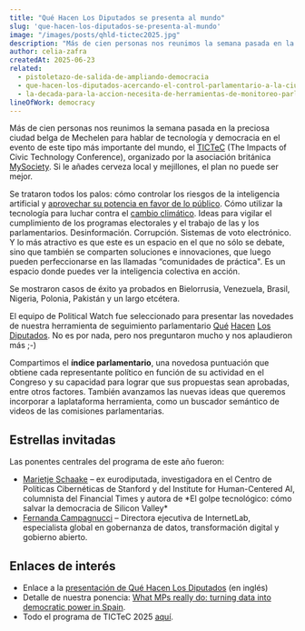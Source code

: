 ```yaml
---
title: "Qué Hacen Los Diputados se presenta al mundo"
slug: 'que-hacen-los-diputados-se-presenta-al-mundo'
image: "/images/posts/qhld-tictec2025.jpg"
description: "Más de cien personas nos reunimos la semana pasada en la preciosa ciudad belga de Mechelen para hablar de tecnología y democracia en el evento de este tipo más importante del mundo, el TICTeC (The Impacts of Civic Technology Conference), organizado por la asociación británica MySociety. Si le añades cerveza local y mejillones, el plan no puede ser mejor."
author: celia-zafra
createdAt: 2025-06-23
related:
  - pistoletazo-de-salida-de-ampliando-democracia
  - que-hacen-los-diputados-acercando-el-control-parlamentario-a-la-ciudadania
  - la-decada-para-la-accion-necesita-de-herramientas-de-monitoreo-parlamentario-novedades-en-parlamento-2030
lineOfWork: democracy
---
```


Más de cien personas nos reunimos la semana pasada en la preciosa ciudad belga de Mechelen para hablar de tecnología y democracia en el evento de este tipo más importante del mundo, el [TICTeC](https://tictec.mysociety.org/) (The Impacts of Civic Technology Conference), organizado por la asociación británica [MySociety](https://www.mysociety.org/). Si le añades cerveza local y mejillones, el plan no puede ser mejor.

Se trataron todos los palos: cómo controlar los riesgos de la inteligencia artificial y [aprovechar su potencia en favor de lo público](https://tictec.mysociety.org/event/breaking-ai-monopolies-building-public-ai-as-an-alternative-infrastructure/). Cómo utilizar la tecnología para luchar contra el [cambio climático](https://tictec.mysociety.org/event/solving-climate-data-deserts-on-the-municipal-level-climate-diaries/). Ideas para vigilar el cumplimiento de los programas electorales y el trabajo de las y los parlamentarios. Desinformación. Corrupción. Sistemas de voto electrónico. Y lo más atractivo es que este es un espacio en el que no sólo se debate, sino que también se comparten soluciones e innovaciones, que luego pueden perfeccionarse en las llamadas “comunidades de práctica". Es un espacio donde puedes ver la inteligencia colectiva en acción.

Se mostraron casos de éxito ya probados en Bielorrusia, Venezuela, Brasil, Nigeria, Polonia, Pakistán y un largo etcétera.

El equipo de Political Watch fue seleccionado para presentar las novedades de nuestra herramienta de seguimiento parlamentario [Qué](http://quehacenlosdiputados.es) [Hacen](http://quehacenlosdiputados.es) [Los](http://quehacenlosdiputados.es) [Diputados](http://quehacenlosdiputados.es). No es por nada, pero nos preguntaron mucho y nos aplaudieron más ;-)

Compartimos el **índice parlamentario**, una novedosa puntuación que obtiene cada representante político en función de su actividad en el Congreso y su capacidad para lograr que sus propuestas sean aprobadas, entre otros factores. También avanzamos las nuevas ideas que queremos incorporar a laplataforma herramienta, como un buscador semántico de videos de las comisiones parlamentarias.

## Estrellas invitadas

Las ponentes centrales del programa de este año fueron:

- [Marietje Schaake](https://www.mysociety.org/2025/01/30/tictec-2025-keynote-announcement-marietje-schaake/) – ex eurodiputada, investigadora en el Centro de Políticas Cibernéticas de Stanford y del Institute for Human-Centered AI, columnista del Financial Times y autora de \*El golpe tecnológico: cómo salvar la democracia de Silicon Valley\*   
- [Fernanda Campagnucci](https://www.mysociety.org/2025/02/10/tictec-2025-keynote-announcement-fernanda-campagnucci/) – Directora ejecutiva de InternetLab, especialista global en gobernanza de datos, transformación digital y gobierno abierto. 

## Enlaces de interés

- Enlace a la [presentación de Qué Hacen Los Diputados](/documentos/TICTeC25-QHLD.pdf) (en inglés)
- Detalle de nuestra ponencia: [What MPs really do: turning data into democratic power in Spain](https://tictec.mysociety.org/event/impacts-of-parliamentary-monitoring-in-spain/).  
- Todo el programa de TICTeC 2025 [aquí](https://tictec.mysociety.org/event/tictec-2025-mechelen-online/).